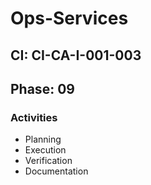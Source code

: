 # Ops-Services

## CI: CI-CA-I-001-003
## Phase: 09

### Activities
- Planning
- Execution
- Verification
- Documentation
